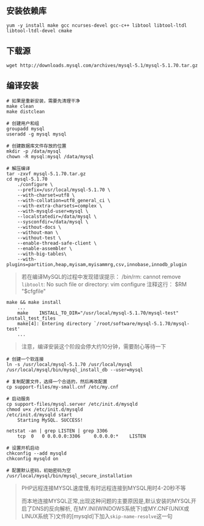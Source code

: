 ## 安装依赖库
```shell
yum -y install make gcc ncurses-devel gcc-c++ libtool libtool-ltdl libtool-ltdl-devel cmake
```

## 下载源
```shell
wget http://downloads.mysql.com/archives/mysql-5.1/mysql-5.1.70.tar.gz
```

## 编译安装
```shell
# 如果是重新安装，需要先清理干净
make clean
make distclean

# 创建用户和组
groupadd mysql
useradd -g mysql mysql

# 创建数据库文件存放的位置
mkdir -p /data/mysql
chown -R mysql:mysql /data/mysql

# 解压编译
tar -zxvf mysql-5.1.70.tar.gz
cd mysql-5.1.70
    ./configure \
    --prefix=/usr/local/mysql-5.1.70 \
    --with-charset=utf8 \
    --with-collation=utf8_general_ci \
    --with-extra-charsets=complex \
    --with-mysqld-user=mysql \
    --localstatedir=/data/mysql \
    --sysconfdir=/data/mysql \
    --without-docs \
    --without-man \
    --without-test \
    --enable-thread-safe-client \
    --enable-assembler \
    --with-big-tables\
    --with-plugins=partition,heap,myisam,myisammrg,csv,innobase,innodb_plugin
```

> 若在编译MySQL的过程中发现错误提示：
> /bin/rm: cannot remove `libtoolt`: No such file or directory: 
> vim configure
> 注释这行：
> $RM "$cfgfile"

```shell
make && make install
    ...
    make    INSTALL_TO_DIR="/usr/local/mysql-5.1.70/mysql-test" install_test_files
    make[4]: Entering directory `/root/software/mysql-5.1.70/mysql-test'
    ...
```

> 注意，编译安装这个阶段会停大约10分钟，需要耐心等待一下

```shell
# 创建一个软连接
ln -s /usr/local/mysql-5.1.70 /usr/local/mysql
/usr/local/mysql/bin/mysql_install_db --user=mysql

# 复制配置文件，选择一个合适的，然后再改配置
cp support-files/my-small.cnf /etc/my.cnf

# 启动服务
cp support-files/mysql.server /etc/init.d/mysqld
chmod u+x /etc/init.d/mysqld
/etc/init.d/mysqld start
    Starting MySQL. SUCCESS!

netstat -an | grep LISTEN | grep 3306
    tcp  0   0 0.0.0.0:3306     0.0.0.0:*    LISTEN

# 设置开机启动
chkconfig --add mysqld
chkconfig mysqld on

# 配置默认密码，初始密码为空
/usr/local/mysql/bin/mysql_secure_installation
```

> PHP远程连接MYSQL速度慢,有时远程连接到MYSQL用时4-20秒不等
>
> 而本地连接MYSQL正常,出现这种问题的主要原因是,默认安装的MYSQL开启了DNS的反向解析,
> 在MY.INI(WINDOWS系统下)或MY.CNF(UNIX或LINUX系统下)文件的[mysqld]下加入`skip-name-resolve`这一句